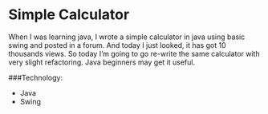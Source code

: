 Simple Calculator 
=================

When I was learning java, I wrote a simple calculator in java using basic swing and posted in a forum. And today I just looked, it has got 10 thousands views.  So today I’m going to go re-write the same calculator with very slight refactoring.  Java beginners may get it useful.  

###Technology: 
* Java 
* Swing 

